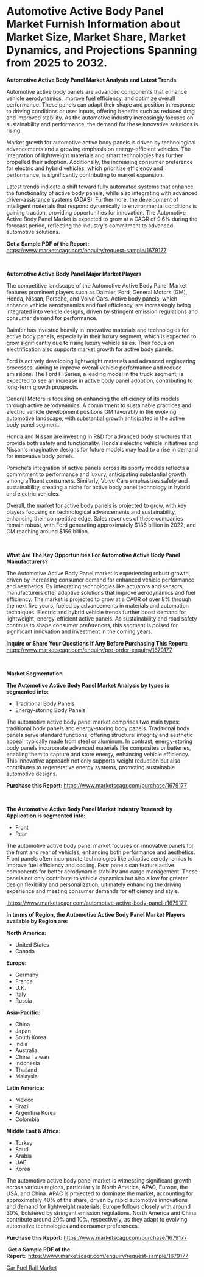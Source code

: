 <p><h1>Automotive Active Body Panel Market Furnish Information about Market Size, Market Share, Market Dynamics, and Projections Spanning from 2025 to 2032.</h1></p><p><strong>Automotive Active Body Panel Market Analysis and Latest Trends</strong></p>
<p><p>Automotive active body panels are advanced components that enhance vehicle aerodynamics, improve fuel efficiency, and optimize overall performance. These panels can adapt their shape and position in response to driving conditions or user inputs, offering benefits such as reduced drag and improved stability. As the automotive industry increasingly focuses on sustainability and performance, the demand for these innovative solutions is rising.</p><p>Market growth for automotive active body panels is driven by technological advancements and a growing emphasis on energy-efficient vehicles. The integration of lightweight materials and smart technologies has further propelled their adoption. Additionally, the increasing consumer preference for electric and hybrid vehicles, which prioritize efficiency and performance, is significantly contributing to market expansion.</p><p>Latest trends indicate a shift toward fully automated systems that enhance the functionality of active body panels, while also integrating with advanced driver-assistance systems (ADAS). Furthermore, the development of intelligent materials that respond dynamically to environmental conditions is gaining traction, providing opportunities for innovation. The Automotive Active Body Panel Market is expected to grow at a CAGR of 9.6% during the forecast period, reflecting the industry's commitment to advanced automotive solutions.</p></p>
<p><strong>Get a Sample PDF of the Report:&nbsp;</strong> <a href="https://www.marketscagr.com/enquiry/request-sample/1679177?utm_campaign=2770&utm_medium=2&utm_source=Github&utm_content=ia&utm_term=30032025&utm_id=automotive-active-body-panel">https://www.marketscagr.com/enquiry/request-sample/1679177</a></p>
<p>&nbsp;</p>
<p><strong>Automotive Active Body Panel Major Market Players</strong></p>
<p><p>The competitive landscape of the Automotive Active Body Panel Market features prominent players such as Daimler, Ford, General Motors (GM), Honda, Nissan, Porsche, and Volvo Cars. Active body panels, which enhance vehicle aerodynamics and fuel efficiency, are increasingly being integrated into vehicle designs, driven by stringent emission regulations and consumer demand for performance.</p><p>Daimler has invested heavily in innovative materials and technologies for active body panels, especially in their luxury segment, which is expected to grow significantly due to rising luxury vehicle sales. Their focus on electrification also supports market growth for active body panels.</p><p>Ford is actively developing lightweight materials and advanced engineering processes, aiming to improve overall vehicle performance and reduce emissions. The Ford F-Series, a leading model in the truck segment, is expected to see an increase in active body panel adoption, contributing to long-term growth prospects.</p><p>General Motors is focusing on enhancing the efficiency of its models through active aerodynamics. A commitment to sustainable practices and electric vehicle development positions GM favorably in the evolving automotive landscape, with substantial growth anticipated in the active body panel segment.</p><p>Honda and Nissan are investing in R&D for advanced body structures that provide both safety and functionality. Honda's electric vehicle initiatives and Nissan's imaginative designs for future models may lead to a rise in demand for innovative body panels.</p><p>Porsche's integration of active panels across its sporty models reflects a commitment to performance and luxury, anticipating substantial growth among affluent consumers. Similarly, Volvo Cars emphasizes safety and sustainability, creating a niche for active body panel technology in hybrid and electric vehicles.</p><p>Overall, the market for active body panels is projected to grow, with key players focusing on technological advancements and sustainability, enhancing their competitive edge. Sales revenues of these companies remain robust, with Ford generating approximately $136 billion in 2022, and GM reaching around $156 billion.</p></p>
<p>&nbsp;</p>
<p><strong>What Are The Key Opportunities For Automotive Active Body Panel Manufacturers?</strong></p>
<p><p>The Automotive Active Body Panel market is experiencing robust growth, driven by increasing consumer demand for enhanced vehicle performance and aesthetics. By integrating technologies like actuators and sensors, manufacturers offer adaptive solutions that improve aerodynamics and fuel efficiency. The market is projected to grow at a CAGR of over 8% through the next five years, fueled by advancements in materials and automation techniques. Electric and hybrid vehicle trends further boost demand for lightweight, energy-efficient active panels. As sustainability and road safety continue to shape consumer preferences, this segment is poised for significant innovation and investment in the coming years.</p></p>
<p><strong>Inquire or Share Your Questions If Any Before Purchasing This Report:</strong> <a href="https://www.marketscagr.com/enquiry/pre-order-enquiry/1679177?utm_campaign=2770&utm_medium=2&utm_source=Github&utm_content=ia&utm_term=30032025&utm_id=automotive-active-body-panel">https://www.marketscagr.com/enquiry/pre-order-enquiry/1679177</a></p>
<p>&nbsp;</p>
<p><strong>Market Segmentation</strong></p>
<p><strong>The Automotive Active Body Panel Market Analysis by types is segmented into:</strong></p>
<p><ul><li>Traditional Body Panels</li><li>Energy-storing Body Panels</li></ul></p>
<p><p>The automotive active body panel market comprises two main types: traditional body panels and energy-storing body panels. Traditional body panels serve standard functions, offering structural integrity and aesthetic appeal, typically made from steel or aluminum. In contrast, energy-storing body panels incorporate advanced materials like composites or batteries, enabling them to capture and store energy, enhancing vehicle efficiency. This innovative approach not only supports weight reduction but also contributes to regenerative energy systems, promoting sustainable automotive designs.</p></p>
<p><strong>Purchase this Report:&nbsp;</strong><a href="https://www.marketscagr.com/purchase/1679177?utm_campaign=2770&utm_medium=2&utm_source=Github&utm_content=ia&utm_term=30032025&utm_id=automotive-active-body-panel">https://www.marketscagr.com/purchase/1679177</a></p>
<p>&nbsp;</p>
<p><strong>The Automotive Active Body Panel Market Industry Research by Application is segmented into:</strong></p>
<p><ul><li>Front</li><li>Rear</li></ul></p>
<p><p>The automotive active body panel market focuses on innovative panels for the front and rear of vehicles, enhancing both performance and aesthetics. Front panels often incorporate technologies like adaptive aerodynamics to improve fuel efficiency and cooling. Rear panels can feature active components for better aerodynamic stability and cargo management. These panels not only contribute to vehicle dynamics but also allow for greater design flexibility and personalization, ultimately enhancing the driving experience and meeting consumer demands for efficiency and style.</p></p>
<p><a href="https://www.marketscagr.com/automotive-active-body-panel-r1679177?utm_campaign=2770&utm_medium=2&utm_source=Github&utm_content=ia&utm_term=30032025&utm_id=automotive-active-body-panel">&nbsp;https://www.marketscagr.com/automotive-active-body-panel-r1679177</a></p>
<p><strong>In terms of Region, the Automotive Active Body Panel Market Players available by Region are:</strong></p>
<p>
    <p> <strong> North America: </strong>
        <ul>
            <li>United States</li>
            <li>Canada</li>
        </ul>
        </p> 
    <p> <strong> Europe: </strong>
        <ul>
            <li>Germany</li>
            <li>France</li>
            <li>U.K.</li>
            <li>Italy</li>
            <li>Russia</li>
        </ul>
        </p> 
    <p> <strong> Asia-Pacific: </strong>
        <ul>
            <li>China</li>
            <li>Japan</li>
            <li>South Korea</li>
            <li>India</li>
            <li>Australia</li>
            <li>China Taiwan</li>
            <li>Indonesia</li>
            <li>Thailand</li>
            <li>Malaysia</li>
        </ul>
        </p> 
    <p> <strong> Latin America: </strong>
        <ul>
            <li>Mexico</li>
            <li>Brazil</li>
            <li>Argentina Korea</li>
            <li>Colombia</li>
        </ul>
        </p> 
    <p> <strong> Middle East & Africa: </strong>
        <ul>
            <li>Turkey</li>
            <li>Saudi</li>
            <li>Arabia</li>
            <li>UAE</li>
            <li>Korea</li>
        </ul>
    </p>
    </p>
<p><p>The automotive active body panel market is witnessing significant growth across various regions, particularly in North America, APAC, Europe, the USA, and China. APAC is projected to dominate the market, accounting for approximately 40% of the share, driven by rapid automotive innovations and demand for lightweight materials. Europe follows closely with around 30%, bolstered by stringent emission regulations. North America and China contribute around 20% and 10%, respectively, as they adapt to evolving automotive technologies and consumer preferences.</p></p>
<p><strong>Purchase this Report: </strong><a href="https://www.marketscagr.com/purchase/1679177?utm_campaign=2770&utm_medium=2&utm_source=Github&utm_content=ia&utm_term=30032025&utm_id=automotive-active-body-panel">https://www.marketscagr.com/purchase/1679177</a></p>
<p>&nbsp;<strong>Get a Sample PDF of the Report:&nbsp;&nbsp;</strong><a href="https://www.marketscagr.com/enquiry/request-sample/1679177?utm_campaign=2770&utm_medium=2&utm_source=Github&utm_content=ia&utm_term=30032025&utm_id=automotive-active-body-panel">https://www.marketscagr.com/enquiry/request-sample/1679177</a></p>
<p><strong></strong></p>
<p><p><a href="https://github.com/berbelsagwan/Market-Research-Report-List-1/blob/main/car-fuel-rail-market.md?utm_campaign=2770&utm_medium=2&utm_source=Github&utm_content=ia&utm_term=30032025&utm_id=automotive-active-body-panel">Car Fuel Rail Market</a></p></p>